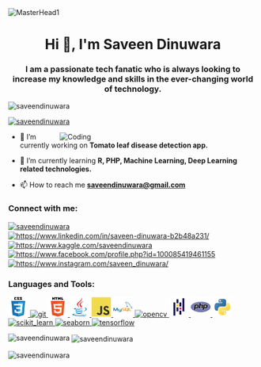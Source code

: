 <img src="https://im2.ezgif.com/tmp/ezgif-2-491f57244b.gif" alt="MasterHead1">

<h1 align="center">Hi 👋, I'm Saveen Dinuwara</h1>
<h3 align="center">I am a passionate tech fanatic who is always looking to increase my knowledge and skills in the ever-changing world of technology.</h3>

<p align="left"> <img src="https://komarev.com/ghpvc/?username=saveendinuwara&label=Profile%20views&color=0e75b6&style=flat" alt="saveendinuwara" /> </p>

<p align="left"> <a href="https://twitter.com/saveendinuwara" target="blank"><img src="https://img.shields.io/twitter/follow/saveendinuwara?logo=twitter&style=for-the-badge" alt="saveendinuwara" /></a> </p>

<img align="right" alt="Coding" width="400" src=https://i.pinimg.com/originals/54/c9/af/54c9af226721e95539a5cd9592d635bb.gif>

- 🍅 I’m currently working on **Tomato leaf disease detection app.**

- 🌱 I’m currently learning **R, PHP, Machine Learning, Deep Learning related technologies.**

- 📫 How to reach me **saveendinuwara@gmail.com**

<h3 align="left">Connect with me:</h3>
<p align="left">
<a href="https://twitter.com/saveendinuwara" target="blank"><img align="center" src="https://raw.githubusercontent.com/rahuldkjain/github-profile-readme-generator/master/src/images/icons/Social/twitter.svg" alt="saveendinuwara" height="30" width="40" /></a>
<a href="https://linkedin.com/in/https://www.linkedin.com/in/saveen-dinuwara-b2b48a231/" target="blank"><img align="center" src="https://raw.githubusercontent.com/rahuldkjain/github-profile-readme-generator/master/src/images/icons/Social/linked-in-alt.svg" alt="https://www.linkedin.com/in/saveen-dinuwara-b2b48a231/" height="30" width="40" /></a>
<a href="https://kaggle.com/https://www.kaggle.com/saveendinuwara" target="blank"><img align="center" src="https://raw.githubusercontent.com/rahuldkjain/github-profile-readme-generator/master/src/images/icons/Social/kaggle.svg" alt="https://www.kaggle.com/saveendinuwara" height="30" width="40" /></a>
<a href="https://fb.com/https://www.facebook.com/profile.php?id=100085419461155" target="blank"><img align="center" src="https://raw.githubusercontent.com/rahuldkjain/github-profile-readme-generator/master/src/images/icons/Social/facebook.svg" alt="https://www.facebook.com/profile.php?id=100085419461155" height="30" width="40" /></a>
<a href="https://instagram.com/https://www.instagram.com/saveen_dinuwara/" target="blank"><img align="center" src="https://raw.githubusercontent.com/rahuldkjain/github-profile-readme-generator/master/src/images/icons/Social/instagram.svg" alt="https://www.instagram.com/saveen_dinuwara/" height="30" width="40" /></a>
</p>

<h3 align="left">Languages and Tools:</h3>
<p align="left"> <a href="https://www.w3schools.com/css/" target="_blank" rel="noreferrer"> <img src="https://raw.githubusercontent.com/devicons/devicon/master/icons/css3/css3-original-wordmark.svg" alt="css3" width="40" height="40"/> </a> <a href="https://git-scm.com/" target="_blank" rel="noreferrer"> <img src="https://www.vectorlogo.zone/logos/git-scm/git-scm-icon.svg" alt="git" width="40" height="40"/> </a> <a href="https://www.w3.org/html/" target="_blank" rel="noreferrer"> <img src="https://raw.githubusercontent.com/devicons/devicon/master/icons/html5/html5-original-wordmark.svg" alt="html5" width="40" height="40"/> </a> <a href="https://www.java.com" target="_blank" rel="noreferrer"> <img src="https://raw.githubusercontent.com/devicons/devicon/master/icons/java/java-original.svg" alt="java" width="40" height="40"/> </a> <a href="https://developer.mozilla.org/en-US/docs/Web/JavaScript" target="_blank" rel="noreferrer"> <img src="https://raw.githubusercontent.com/devicons/devicon/master/icons/javascript/javascript-original.svg" alt="javascript" width="40" height="40"/> </a> <a href="https://www.mysql.com/" target="_blank" rel="noreferrer"> <img src="https://raw.githubusercontent.com/devicons/devicon/master/icons/mysql/mysql-original-wordmark.svg" alt="mysql" width="40" height="40"/> </a> <a href="https://opencv.org/" target="_blank" rel="noreferrer"> <img src="https://www.vectorlogo.zone/logos/opencv/opencv-icon.svg" alt="opencv" width="40" height="40"/> </a> <a href="https://pandas.pydata.org/" target="_blank" rel="noreferrer"> <img src="https://raw.githubusercontent.com/devicons/devicon/2ae2a900d2f041da66e950e4d48052658d850630/icons/pandas/pandas-original.svg" alt="pandas" width="40" height="40"/> </a> <a href="https://www.php.net" target="_blank" rel="noreferrer"> <img src="https://raw.githubusercontent.com/devicons/devicon/master/icons/php/php-original.svg" alt="php" width="40" height="40"/> </a> <a href="https://www.python.org" target="_blank" rel="noreferrer"> <img src="https://raw.githubusercontent.com/devicons/devicon/master/icons/python/python-original.svg" alt="python" width="40" height="40"/> </a> <a href="https://scikit-learn.org/" target="_blank" rel="noreferrer"> <img src="https://upload.wikimedia.org/wikipedia/commons/0/05/Scikit_learn_logo_small.svg" alt="scikit_learn" width="40" height="40"/> </a> <a href="https://seaborn.pydata.org/" target="_blank" rel="noreferrer"> <img src="https://seaborn.pydata.org/_images/logo-mark-lightbg.svg" alt="seaborn" width="40" height="40"/> </a> <a href="https://www.tensorflow.org" target="_blank" rel="noreferrer"> <img src="https://www.vectorlogo.zone/logos/tensorflow/tensorflow-icon.svg" alt="tensorflow" width="40" height="40"/> </a> </p>

<p><img align="left" src="https://github-readme-stats.vercel.app/api/top-langs?username=saveendinuwara&show_icons=true&locale=en&layout=compact" alt="saveendinuwara" /></p>

<p>&nbsp;<img align="center" src="https://github-readme-stats.vercel.app/api?username=saveendinuwara&show_icons=true&locale=en" alt="saveendinuwara" /></p>

<p><img align="center" src="https://github-readme-streak-stats.herokuapp.com/?user=saveendinuwara&" alt="saveendinuwara" /></p>
